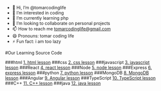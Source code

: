 - 👋 Hi, I’m @tomarcodinglife
- 👀 I’m interested in coding
- 🌱 I’m currently learning php
- 💞️ I’m looking to collaborate on personal projects
- 📫 How to reach me tomarcodinglife@gmail.com
- 😄 Pronouns: tomar coding life
- ⚡ Fun fact: i am too lazy

#Our Learning Source Code

###html
[1. html lesson](https://github.com/tomarcodinglife/html)
###css
[2. css lesson](https://github.com/tomarcodinglife/html)
###javascript
[3. javascript lesson](https://github.com/tomarcodinglife/html)
###React
[4. react lesson](https://github.com/tomarcodinglife/html)
###Node
[5. node lesson](https://github.com/tomarcodinglife/html)
###Express
[6. express lesson](https://github.com/tomarcodinglife/html)
###python
[7. python lesson](https://github.com/tomarcodinglife/html)
###MongoDB
[8. MongoDB lesson](https://github.com/tomarcodinglife/html)
###Angular
[9. Angular lesson](https://github.com/tomarcodinglife/html)
###TypeScript
[10. TypeScript lesson](https://github.com/tomarcodinglife/html)
###C++
[11. C++ lesson](https://github.com/tomarcodinglife/html)
###java
[12. java lesson](https://github.com/tomarcodinglife/html)

<!---
tomarcodinglife/tomarcodinglife is a ✨ special ✨ repository because its `README.md` (this file) appears on your GitHub profile.
You can click the Preview link to take a look at your changes.
--->
